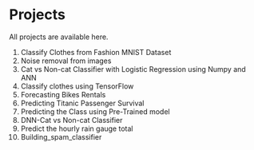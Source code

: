 # Projects
All projects are available here. 
1. Classify Clothes from Fashion MNIST Dataset
2. Noise removal from images
3. Cat vs Non-cat Classifier with Logistic Regression using Numpy and ANN
4. Classify clothes using TensorFlow
5. Forecasting Bikes Rentals
6. Predicting Titanic Passenger Survival
7. Predicting the Class using Pre-Trained model
8. DNN-Cat vs Non-cat Classifier
9. Predict the hourly rain gauge total
10. Building_spam_classifier
